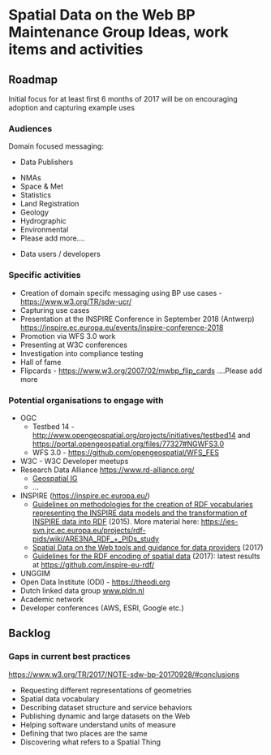 # Spatial Data on the Web BP Maintenance Group Ideas, work items and activities

## Roadmap

Initial focus for at least first 6 months of 2017 will be on encouraging adoption and capturing example uses

### Audiences 

Domain focused messaging:

* Data Publishers

- NMAs
- Space & Met
- Statistics
- Land Registration
- Geology
- Hydrographic
- Environmental
- Please add more....

* Data users / developers

### Specific activities

* Creation of domain specifc messaging using BP use cases - https://www.w3.org/TR/sdw-ucr/
* Capturing use cases
* Presentation at the INSPIRE Conference in September 2018 (Antwerp) https://inspire.ec.europa.eu/events/inspire-conference-2018
* Promotion via WFS 3.0 work
* Presenting at W3C conferences
* Investigation into compliance testing
* Hall of fame
* Flipcards - https://www.w3.org/2007/02/mwbp_flip_cards 
....Please add more

### Potential organisations to engage with

* OGC
  * Testbed 14 - http://www.opengeospatial.org/projects/initiatives/testbed14 and https://portal.opengeospatial.org/files/77327#NGWFS3.0
  * WFS 3.0 - https://github.com/opengeospatial/WFS_FES 
* W3C - W3C Developer meetups
* Research Data Alliance https://www.rd-alliance.org/ 
  * [Geospatial IG](https://www.rd-alliance.org/groups/geospatial-ig.html)
  * ...
* INSPIRE (https://inspire.ec.europa.eu/)
  * [Guidelines on methodologies for the creation of RDF vocabularies representing the INSPIRE data models and the transformation of INSPIRE data into RDF](https://joinup.ec.europa.eu/document/study-rdf-and-pids-inspire-guidelines-methodologies-inspire-data-rdf) (2015). More material here: https://ies-svn.jrc.ec.europa.eu/projects/rdf-pids/wiki/ARE3NA_RDF_+_PIDs_study
  * [Spatial Data on the Web tools and guidance for data providers](https://ies-svn.jrc.ec.europa.eu/attachments/download/2178/DOC-7_ELISE_D2.1.1_Spatial_Data_on_the_Web_tools_and_guidance_for_data_providers_v1.0.pdf) (2017)
  * [Guidelines for the RDF encoding of spatial data](http://inspire-eu-rdf.github.io/inspire-rdf-guidelines/) (2017): latest results at https://github.com/inspire-eu-rdf/
* UNGGIM
* Open Data Institute (ODI) - https://theodi.org 
* Dutch linked data group www.pldn.nl
* Academic network
* Developer conferences (AWS, ESRI, Google etc.)

## Backlog

### Gaps in current best practices

https://www.w3.org/TR/2017/NOTE-sdw-bp-20170928/#conclusions 

* Requesting different representations of geometries
* Spatial data vocabulary
* Describing dataset structure and service behaviors
* Publishing dynamic and large datasets on the Web
* Helping software understand units of measure
* Defining that two places are the same
* Discovering what refers to a Spatial Thing
